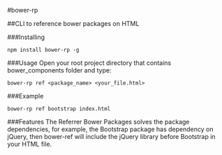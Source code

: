#bower-rp

##CLI to reference bower packages on HTML

###Installing
```
npm install bower-rp -g
```

###Usage
Open your root project directory that contains bower_components folder and type:
```
bower-rp ref <package_name> <your_file.html>
```

###Example
```
bower-rp ref bootstrap index.html
```

###Features
The Referrer Bower Packages solves the package dependencies, for example, the Bootstrap package has dependency on jQuery, then bower-ref will include the jQuery library before Bootstrap in your HTML file.
